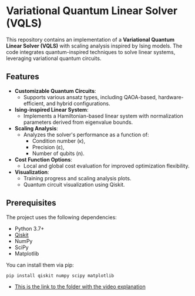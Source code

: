 # Variational Quantum Linear Solver (VQLS)

This repository contains an implementation of a **Variational Quantum Linear Solver (VQLS)** with scaling analysis inspired by Ising models. The code integrates quantum-inspired techniques to solve linear systems, leveraging variational quantum circuits.

## Features

- **Customizable Quantum Circuits**:
  - Supports various ansatz types, including QAOA-based, hardware-efficient, and hybrid configurations.
- **Ising-inspired Linear System**:
  - Implements a Hamiltonian-based linear system with normalization parameters derived from eigenvalue bounds.
- **Scaling Analysis**:
  - Analyzes the solver's performance as a function of:
    - Condition number (κ),
    - Precision (ε),
    - Number of qubits (n).
- **Cost Function Options**:
  - Local and global cost evaluation for improved optimization flexibility.
- **Visualization**:
  - Training progress and scaling analysis plots.
  - Quantum circuit visualization using Qiskit.

## Prerequisites

The project uses the following dependencies:
- Python 3.7+
- [Qiskit](https://qiskit.org/)
- NumPy
- SciPy
- Matplotlib

You can install them via pip:

```bash
pip install qiskit numpy scipy matplotlib
```

- [This is the link to the folder with the video explanation](https://drive.google.com/drive/folders/1xu_UcqyqD3Ovhe9AgvSbKnlB8unU8sjI?usp=sharing)
